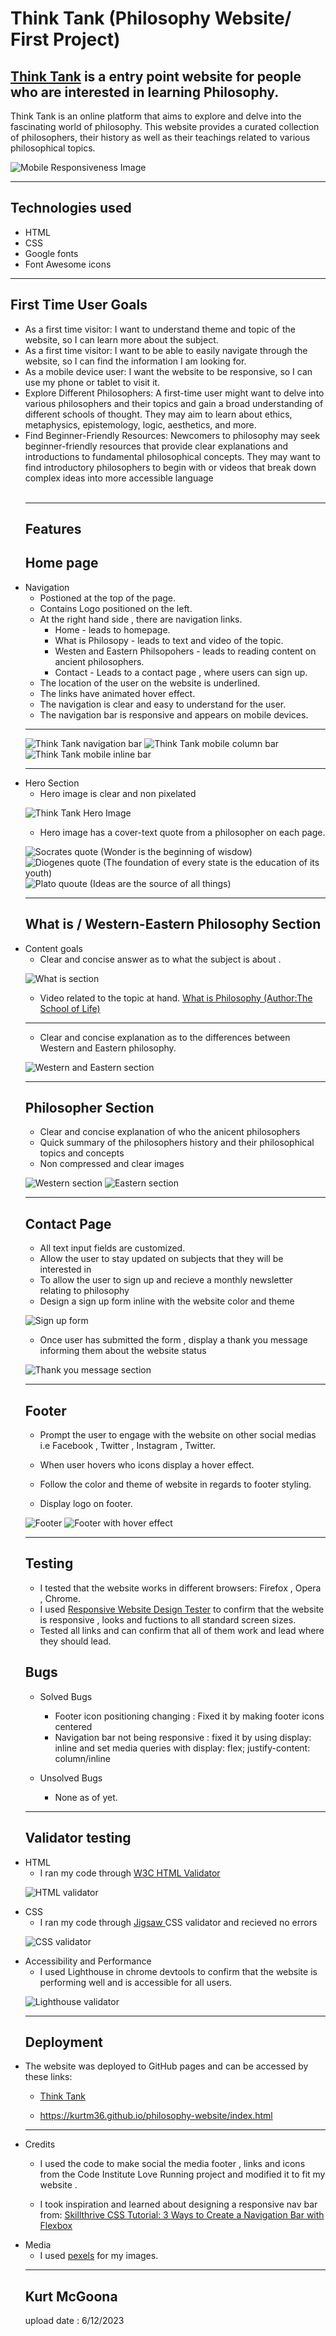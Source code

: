 
# <strong><italic>Think Tank</italic></strong> (Philosophy Website/ First Project)


## [Think Tank](https://kurtm36.github.io/philosophy-website/)   is a entry point website for people who are interested in learning Philosophy.  

Think Tank is an online platform that aims to explore and delve into the fascinating world of philosophy. This website provides a curated collection of philosophers, their history as well as their teachings related to various philosophical topics.

![Mobile Responsiveness Image](assets\images\am-i-responsive.png)
<hr>

## Technologies used 
<ul>
    <li>HTML
    <li>CSS
    <li>Google fonts
    <li>Font Awesome icons
</UL>
<hr>

## First Time User Goals 
<ul>

<li>As a first time visitor: I want to understand theme and topic of the website, so I can learn more about the subject.

<br>

<li>As a first time visitor: I want to be able to easily navigate through the website, so I can find the information I am looking for.

<br>

<li>As a mobile device user: I want the website to be responsive, so I can use my phone or tablet to visit it.

<br>

<li>Explore Different Philosophers: A first-time user might want to delve into various philosophers and their topics and gain a broad understanding of different schools of thought. They may aim to learn about ethics, metaphysics, epistemology, logic, aesthetics, and more.

<br>

<li>Find Beginner-Friendly Resources: Newcomers to philosophy may seek beginner-friendly resources that provide clear explanations and introductions to fundamental philosophical concepts. They may want to find introductory philosophers to begin with or videos that break down complex ideas into more accessible language</li>

<br>

<hr>

## Features



## Home page

<li> Navigation

- Postioned at the top of the page.
- Contains Logo positioned on the left.
- At the right hand side , there are navigation links.
    - Home - leads to homepage.
    - What is Philosopy - leads to text and video of the topic.
    - Westen and Eastern Philsopohers - leads to reading content on ancient philosophers.
    - Contact - Leads to a contact page , where users can sign up.
- The location of the user on the website is underlined.
- The links have animated hover effect.
- The navigation is clear and easy to understand for the user.
- The navigation bar is responsive and appears on mobile devices. 
<hr>

![Think Tank navigation bar ](assets\images\desktop-navi-bar.png)
![Think Tank mobile column bar ](assets\images\mobile-column-navi-bar.png)
![Think Tank mobile inline bar ](assets\images\mobile-inline-navi-bar.png)

<hr>

<li> Hero Section

- Hero image is clear and non pixelated 

 ![Think Tank Hero Image ](assets\images\pp1-hero.jpg)


- Hero image has a cover-text quote from a philosopher on each page.

![Socrates quote (Wonder is the beginning of wisdow)](assets\images\socrates-quote.png)
![Diogenes quote (The foundation of every state is the education of its youth) ](assets\images\diogenes-quote.png)
![Plato quoute (Ideas are the source of all things) ](assets\images\plato-quote.png)

<hr>

## What is / Western-Eastern Philosophy Section

<li> Content goals

- Clear and concise answer as to what the subject is about .

![What is section ](assets\images\what-is-section.png)

-  Video related to the topic at hand. [What is Philosophy (Author:The School of Life)](https://www.youtube.com/watch?v=mIYdx6lDDhg)
<hr>

- Clear and concise explanation as to the differences between Western and Eastern philosophy.
  
![Western and Eastern section ](assets\images\western-eastern-section.png)

<hr>

## Philosopher Section 

- Clear and concise explanation of who the anicent philosophers
- Quick summary of the philosophers history and their philosophical topics and concepts  
- Non compressed and clear images  

![Western section ](assets\images\western-philosopher-section.png)
![Eastern section ](assets\images\eastern-philosopher-section.png)

<hr>

## Contact Page

- All text input fields are customized.
- Allow the user to stay updated on subjects that they will be interested in
- To allow the user to sign up and recieve a monthly newsletter relating to philosophy 
- Design a sign up form inline with the website color and theme 

![Sign up form ](assets\images\sign-up-form.png)

- Once user has submitted the form , display a thank you message informing them about the website status

![Thank you message section ](assets\images\thank-you-msg.png)

<hr>

## Footer 

- Prompt the user to engage with the website on other social medias i.e Facebook , Twitter , Instagram , Twitter.

- When user hovers who icons display a hover effect. 

- Follow the color and theme of website in regards to footer styling. 

- Display logo on footer.

![Footer](assets\images\footer.png)
![Footer with hover effect](assets\images\footer-hoover.png)

<hr>

## Testing

- I tested that the website works in different browsers: Firefox , Opera , Chrome.
- I used [Responsive Website Design Tester](https://responsivedesignchecker.com/) to confirm that the website is responsive , looks and fuctions to all standard screen sizes. 
- Tested all links and can confirm that all of them work and lead where they should lead.

## Bugs 

- Solved Bugs 
    - Footer icon positioning changing : Fixed it by making footer icons centered 
    - Navigation bar not being responsive : fixed it by using display: inline and set media queries with display: flex; justify-content: column/inline
  

- Unsolved Bugs 
  - None as of yet.

<hr>

## Validator testing 

<li> HTML

- I ran my code through [W3C HTML Validator](https://validator.w3.org/nu/?doc=https%3A%2F%2Fkurtm36.github.io%2Fphilosophy-website%2F)

![HTML validator](assets\images\html-checker.png)

<li>CSS

- I ran my code through [Jigsaw ](https://jigsaw.w3.org/css-validator/validator) CSS validator and recieved no errors 

![CSS validator](assets\images\css-checker.png)

<li>Accessibility and Performance

- I used Lighthouse in chrome devtools to confirm that the website is performing well and is accessible for all users.

![Lighthouse validator](assets\images\lighthouse.png)

<hr>

## Deployment

<li>The website was deployed to GitHub pages and can be accessed by these links:

- [Think Tank ](https://kurtm36.github.io/philosophy-website/) 

- https://kurtm36.github.io/philosophy-website/index.html

<hr>

<li> Credits 

- I used the code to make social the media footer , links and icons  from the Code Institute Love Running project and modified it to fit my website .

- I took inspiration and learned about designing a responsive nav bar from:   [Skillthrive CSS Tutorial: 3 Ways to Create a Navigation Bar with Flexbox](https://www.youtube.com/watch?v=PwWHL3RyQgk)

<li> Media

- I used [pexels](https://www.pexels.com/) for my images.

<hr>

## Kurt McGoona 

upload date : 6/12/2023
